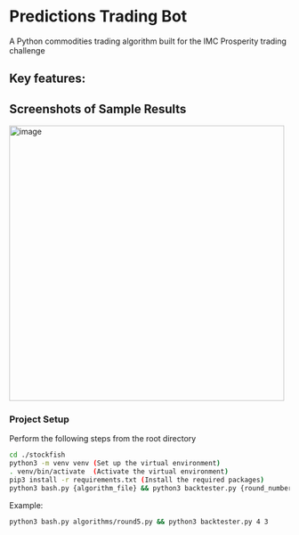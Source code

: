 # Predictions Trading Bot
A Python commodities trading algorithm built for the IMC Prosperity trading challenge

## Key features: 


## Screenshots of Sample Results
<img width="494" alt="image" src="https://user-images.githubusercontent.com/78711575/229599356-d97f7c10-49f2-432b-8c7a-c581f695c11b.png">

### Project Setup 

Perform the following steps from the root directory

```sh
cd ./stockfish
python3 -m venv venv (Set up the virtual environment)
. venv/bin/activate  (Activate the virtual environment)
pip3 install -r requirements.txt (Install the required packages)
python3 bash.py {algorithm_file} && python3 backtester.py {round_number} {day_number}
```

Example:

```sh
python3 bash.py algorithms/round5.py && python3 backtester.py 4 3
```

